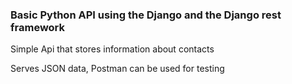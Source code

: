 ### Basic Python API using the Django and the Django rest framework

Simple Api that stores information about contacts

Serves JSON data, Postman can be used for testing
